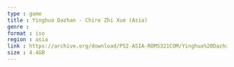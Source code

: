 ```yaml
---
type : game
title : Yinghua Dazhan - Chire Zhi Xue (Asia)
genre : 
format : iso
region : asia
link : https://archive.org/download/PS2-ASIA-ROMS321COM/Yinghua%20Dazhan%20-%20Chire%20Zhi%20Xue%20%28Asia%29.7z
size : 4.4GB
---
```

